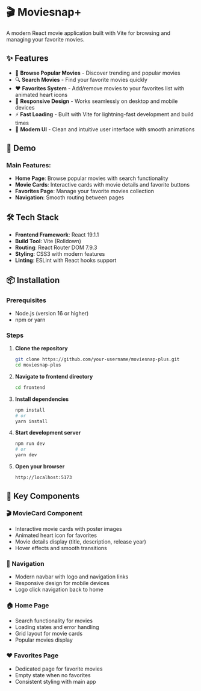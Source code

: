 # 🎬 Moviesnap+ 

A modern React movie application built with Vite for browsing and managing your favorite movies.

## ✨ Features

- 🎥 **Browse Popular Movies** - Discover trending and popular movies
- 🔍 **Search Movies** - Find your favorite movies quickly
- ❤️ **Favorites System** - Add/remove movies to your favorites list with animated heart icons
- 📱 **Responsive Design** - Works seamlessly on desktop and mobile devices
- ⚡ **Fast Loading** - Built with Vite for lightning-fast development and build times
- 🎨 **Modern UI** - Clean and intuitive user interface with smooth animations

## 🚀 Demo

### Main Features:
- **Home Page**: Browse popular movies with search functionality
- **Movie Cards**: Interactive cards with movie details and favorite buttons
- **Favorites Page**: Manage your favorite movies collection
- **Navigation**: Smooth routing between pages

## 🛠️ Tech Stack

- **Frontend Framework**: React 19.1.1
- **Build Tool**: Vite (Rolldown)
- **Routing**: React Router DOM 7.9.3
- **Styling**: CSS3 with modern features
- **Linting**: ESLint with React hooks support

## 📦 Installation

### Prerequisites
- Node.js (version 16 or higher)
- npm or yarn

### Steps

1. **Clone the repository**
   ```bash
   git clone https://github.com/your-username/moviesnap-plus.git
   cd moviesnap-plus
   ```

2. **Navigate to frontend directory**
   ```bash
   cd frontend
   ```

3. **Install dependencies**
   ```bash
   npm install
   # or
   yarn install
   ```

4. **Start development server**
   ```bash
   npm run dev
   # or
   yarn dev
   ```

5. **Open your browser**
   ```
   http://localhost:5173
   ```


## 🎨 Key Components

### 🎬 MovieCard Component
- Interactive movie cards with poster images
- Animated heart icon for favorites
- Movie details display (title, description, release year)
- Hover effects and smooth transitions

### 🧭 Navigation
- Modern navbar with logo and navigation links
- Responsive design for mobile devices
- Logo click navigation back to home

### 🏠 Home Page
- Search functionality for movies
- Loading states and error handling
- Grid layout for movie cards
- Popular movies display

### ❤️ Favorites Page
- Dedicated page for favorite movies
- Empty state when no favorites
- Consistent styling with main app




